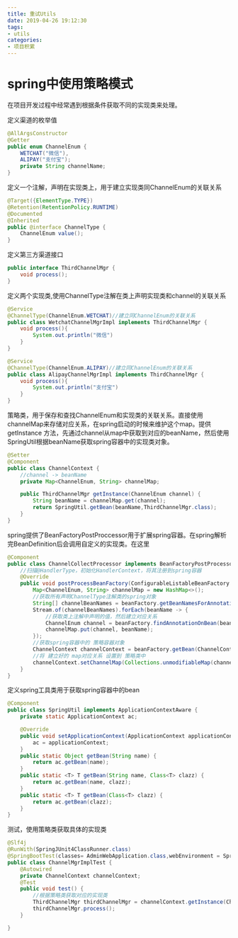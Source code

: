 ```yaml
---
title: 重试Utils
date: 2019-04-26 19:12:30
tags:
- utils
categories:
- 项目积累
---
```


# spring中使用策略模式

在项目开发过程中经常遇到根据条件获取不同的实现类来处理。

定义渠道的枚举值

```java
@AllArgsConstructor
@Getter
public enum ChannelEnum {
    WETCHAT("微信"),
    ALIPAY("支付宝");
    private String channelName;
}
```

定义一个注解，声明在实现类上，用于建立实现类同ChannelEnum的关联关系

```java
@Target({ElementType.TYPE})
@Retention(RetentionPolicy.RUNTIME)
@Documented
@Inherited
public @interface ChannelType {
    ChannelEnum value();
}
```

定义第三方渠道接口

```java
public interface ThirdChannelMgr {
    void process();
}
```

定义两个实现类,使用ChannelType注解在类上声明实现类和channel的关联关系

```java
@Service
@ChannelType(ChannelEnum.WETCHAT)//建立同ChannelEnum的关联关系
public class WetchatChannelMgrImpl implements ThirdChannelMgr {
    void process(){
        System.out.println("微信")
    }
}
```

```java
@Service
@ChannelType(ChannelEnum.ALIPAY)//建立同ChannelEnum的关联关系
public class AlipayChannelMgrImpl implements ThirdChannelMgr {
    void process(){
        System.out.println("支付宝")
    }
}
```

策略类，用于保存和查找ChannelEnum和实现类的关联关系。直接使用channelMap来存储对应关系，在spring启动的时候来维护这个map。提供 getInstance 方法，先通过channel从map中获取到对应的beanName，然后使用SpringUtil根据beanName获取spring容器中的实现类对象。

```java
@Setter
@Component
public class ChannelContext {
    //channel -> beanName
    private Map<ChannelEnum, String> channelMap;

    public ThirdChannelMgr getInstance(ChannelEnum channel) {
        String beanName = channelMap.get(channel);
        return SpringUtil.getBean(beanName,ThirdChannelMgr.class);
    }
}
```

spring提供了BeanFactoryPostProccessor用于扩展spring容器。在spring解析完BeanDefinition后会调用自定义的实现类。在这里

```java
@Component
public class ChannelCollectProcessor implements BeanFactoryPostProcessor {
    //扫描@HandlerType，初始化HandlerContext，将其注册到spring容器
    @Override
    public void postProcessBeanFactory(ConfigurableListableBeanFactory beanFactory) throws BeansException {
        Map<ChannelEnum, String> channelMap = new HashMap<>();
        //获取所有声明ChannelType注解类的spring对象
        String[] channelBeanNames = beanFactory.getBeanNamesForAnnotation(ChannelType.class);
        Stream.of(channelBeanNames).forEach(beanName -> {
            //获取类上注解中声明的值，然后建立对应关系
            ChannelEnum channel = beanFactory.findAnnotationOnBean(beanName, ChannelType.class).value();
            channelMap.put(channel, beanName);
        });
        //获取spring容器中的 策略容器对象
        ChannelContext channelContext = beanFactory.getBean(ChannelContext.class);
        //将 建立好的 map对应关系 设置到 策略类中
        channelContext.setChannelMap(Collections.unmodifiableMap(channelMap));
    }
}
```

定义spring工具类用于获取spring容器中的bean

```java
@Component
public class SpringUtil implements ApplicationContextAware {
    private static ApplicationContext ac;

    @Override
    public void setApplicationContext(ApplicationContext applicationContext) throws BeansException{
        ac = applicationContext;
    }
    public static Object getBean(String name) {
        return ac.getBean(name);
    }
    public static <T> T getBean(String name, Class<T> clazz) {
        return ac.getBean(name, clazz);
    }
    public static <T> T getBean(Class<T> clazz) {
        return ac.getBean(clazz);
    }
}
```

测试，使用策略类获取具体的实现类

```java
@Slf4j
@RunWith(SpringJUnit4ClassRunner.class)
@SpringBootTest(classes= AdminWebApplication.class,webEnvironment = SpringBootTest.WebEnvironment.RANDOM_PORT)
public class ChannelMgrImplTest {
    @Autowired
    private ChannelContext channelContext;
    @Test
    public void test() {
        //根据策略类获取对应的实现类
        ThirdChannelMgr thirdChannelMgr = channelContext.getInstance(ChannelEnum.ALIPAY);
        thirdChannelMgr.process();
    }

}
```

